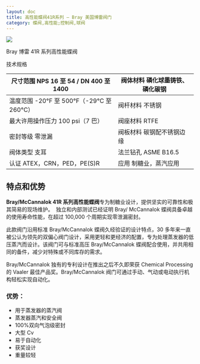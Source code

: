 ```yaml
---
layout: doc
title: 高性能蝶阀41R系列 – Bray 美国博雷阀门
category: 蝶阀,高性能;控制阀,球阀
---
```


![](/2022/11/download-5.png)

Bray 博雷 41R 系列高性能蝶阀

技术规格

| 尺寸范围 NPS 16 至 54 / DN 400 至 1400     | 阀体材料 磷化球墨铸铁、磷化碳钢 |
| ------------------------------------------ | ------------------------------- |
| 温度范围 \-20°F 至 500°F（-29°C 至 260°C） | 阀杆材料 不锈钢                 |
| 最大许用操作压力 100 psi（7 巴）           | 阀座材料 RTFE                   |
| 密封等级 零泄漏                            | 阀板材料 碳钢配不锈钢边缘       |
| 阀体类型 支耳                              | 法兰钻孔 ASME B16.5             |
| 认证 ATEX，CRN，PED，PE(S)R                | 应用 制糖业，蒸汽应用           |

## 特点和优势

**Bray/McCannalok 41R 系列高性能蝶阀**专为制糖业设计，提供坚实的可靠性和极其简易的现场维护。  独立和内部测试已经证明 Bray/ McCannalok 蝶阀具备卓越的使用寿命性能，在超过 100,000 个周期实现零泄漏密封。

此款阀门沿用标准 Bray/McCannalok 蝶阀久经验证的设计特点，30 多年来一直被公认为领先的双偏心阀门设计，采用更轻和更经济的配置，专为处理蒸发器的低压蒸汽而设计。该阀门可与标准高压 Bray/McCannalok 蝶阀配合使用，并共用相同的备件，减少对特殊或不同库存的需求。

Bray/McCannalok 独有的专利设计在推出之后不久即荣获 Chemical Processing 的 Vaaler 最佳产品奖。Bray/McCannalok 阀门可通过手动、气动或电动执行机构轻松实现自动化。

### 优势：

- 用于蒸发器的蒸汽阀
- 蒸发器蒸汽和安全阀
- 100%双向气泡级密封
- 大型 Cv
- 易于自动化
- 获奖设计
- 重量较轻
